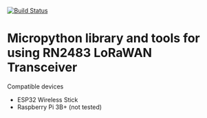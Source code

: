 [![Build Status](https://travis-ci.org/alexantoniades/python-RN2483.svg?branch=master)](https://travis-ci.org/alexantoniades/python-RN2483)

# Micropython library and tools for using RN2483 LoRaWAN Transceiver

Compatible devices
- ESP32 Wireless Stick
- Raspberry Pi 3B+ (not tested)

